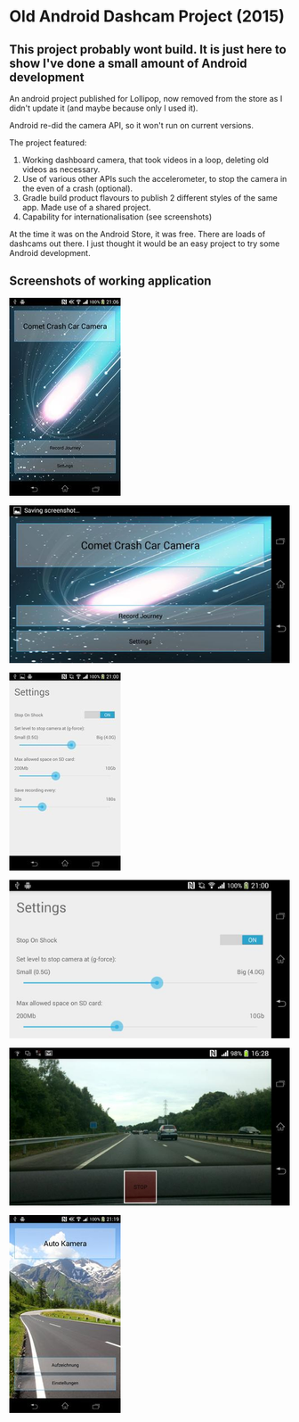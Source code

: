 # Old Android Dashcam Project (2015)

## This project probably wont build. It is just here to show I've done a small amount of Android development

An android project published for Lollipop, now removed from the store as I didn't update it (and maybe because only I used it).

Android re-did the camera API, so it won't run on current versions.

The project featured:

1. Working dashboard camera, that took videos in a loop, deleting old videos as necessary.
2. Use of various other APIs such the accelerometer, to stop the camera in the even of a crash (optional).
3. Gradle build product flavours to publish 2 different styles of the same app. Made use of a shared project.
4. Capability for internationalisation (see screenshots)

At the time it was on the Android Store, it was free. There are loads of dashcams out there. I just thought it would be an easy project to try some Android development.

## Screenshots of working application


![alt tag](https://github.com/HockeyJustin/Old-Android-Dashcam-Project/blob/master/DashCam_images/readme/screen-0.jpg?raw=true)


![alt tag](https://github.com/HockeyJustin/Old-Android-Dashcam-Project/blob/master/DashCam_images/readme/screen-1.jpg?raw=true)


![alt tag](https://github.com/HockeyJustin/Old-Android-Dashcam-Project/blob/master/DashCam_images/readme/screen-2.jpg?raw=true)


![alt tag](https://github.com/HockeyJustin/Old-Android-Dashcam-Project/blob/master/DashCam_images/readme/screen-3.jpg?raw=true)


![alt tag](https://github.com/HockeyJustin/Old-Android-Dashcam-Project/blob/master/DashCam_images/readme/screen-4.jpg?raw=true)


![alt tag](https://github.com/HockeyJustin/Old-Android-Dashcam-Project/blob/master/DashCam_images/readme/screen-5.jpg?raw=true)